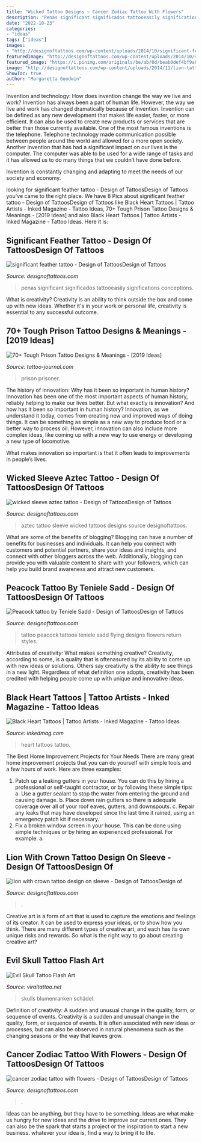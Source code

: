 ```yaml
---
title: "Wicked Tattoo Designs ~ Cancer Zodiac Tattoo With Flowers"
description: "Penas significant significados tattooeasily significations conceptions"
date: "2022-10-23"
categories:
- "ideas"
tags: ["ideas"]
images:
- "http://designoftattoos.com/wp-content/uploads/2014/10/significant-feather-tattoo.jpg"
featuredImage: "http://designoftattoos.com/wp-content/uploads/2014/10/significant-feather-tattoo.jpg"
featured_image: "https://i.pinimg.com/originals/be/ab/0d/beab0def4bf9a8ed7e096126f42c2f4a.jpg"
image: "http://designoftattoos.com/wp-content/uploads/2014/11/lion-tattoo-design-on-sleeve.jpg"
ShowToc: true
author: "Margaretta Goodwin"
---
```



Invention and technology: How does invention change the way we live and work?
Invention has always been a part of human life. However, the way we live and work has changed dramatically because of Invention. Invention can be defined as any new development that makes life easier, faster, or more efficient. It can also be used to create new products or services that are better than those currently available.
One of the most famous inventions is the telephone. Telephone technology made communication possible between people around the world and allowed for a more open society. Another invention that has had a significant impact on our lives is the computer. The computer was able to be used for a wide range of tasks and it has allowed us to do many things that we couldn’t have done before.

Invention is constantly changing and adapting to meet the needs of our society and economy.

	

		
looking for significant feather tattoo - Design of TattoosDesign of Tattoos you've came to the right place. We have 8 Pics about significant feather tattoo - Design of TattoosDesign of Tattoos like Black Heart Tattoos | Tattoo Artists - Inked Magazine - Tattoo Ideas, 70+ Tough Prison Tattoo Designs &amp; Meanings - [2019 Ideas] and also Black Heart Tattoos | Tattoo Artists - Inked Magazine - Tattoo Ideas. Here it is:
		
    
## Significant Feather Tattoo - Design Of TattoosDesign Of Tattoos

<img loading=lazy src="http://designoftattoos.com/wp-content/uploads/2014/10/significant-feather-tattoo.jpg" onerror="this.onerror=null;this.src='https://tse1.mm.bing.net/th?id=OIP.UNkIlhsgkMThjYOK0VnI4gHaLF&amp;pid=15.1';" alt="significant feather tattoo - Design of TattoosDesign of Tattoos">

_Source: designoftattoos.com_

>penas significant significados tattooeasily significations conceptions. 

	

What is creativity?
Creativity is an ability to think outside the box and come up with new ideas. Whether it's in your work or personal life, creativity is essential to any successful outcome.

    
## 70+ Tough Prison Tattoo Designs &amp; Meanings - [2019 Ideas]

<img loading=lazy src="https://tattoo-journal.com/wp-content/uploads/2016/12/Prison-Style-Tattoo-62-765x765.jpg" onerror="this.onerror=null;this.src='https://tse4.mm.bing.net/th?id=OIP.i7l6-rJn-uFZDUbxLkAX5gHaHa&amp;pid=15.1';" alt="70+ Tough Prison Tattoo Designs &amp; Meanings - [2019 Ideas]">

_Source: tattoo-journal.com_

>prison prisoner. 

	

The history of innovation: Why has it been so important in human history?
Innovation has been one of the most important aspects of human history, reliably helping to make our lives better. But what exactly is innovation? And how has it been so important in human history?
Innovation, as we understand it today, comes from creating new and improved ways of doing things. It can be something as simple as a new way to produce food or a better way to process oil. However, innovation can also include more complex ideas, like coming up with a new way to use energy or developing a new type of locomotive.

What makes innovation so important is that it often leads to improvements in people’s lives.

    
## Wicked Sleeve Aztec Tattoo - Design Of TattoosDesign Of Tattoos

<img loading=lazy src="https://designoftattoos.com/wp-content/uploads/2014/04/wicked_sleeve_aztec_tattoo.jpg" onerror="this.onerror=null;this.src='https://tse2.mm.bing.net/th?id=OIP.x2avTRiq0qFGtug76EF_XwHaJ6&amp;pid=15.1';" alt="wicked sleeve aztec tattoo - Design of TattoosDesign of Tattoos">

_Source: designoftattoos.com_

>aztec tattoo sleeve wicked tattoos designs source designoftattoos. 

	

What are some of the benefits of blogging?
Blogging can have a number of benefits for businesses and individuals. It can help you connect with customers and potential partners, share your ideas and insights, and connect with other bloggers across the web. Additionally, blogging can provide you with valuable content to share with your followers, which can help you build brand awareness and attract new customers.

    
## Peacock Tattoo By Teniele Sadd - Design Of TattoosDesign Of Tattoos

<img loading=lazy src="https://designoftattoos.com/wp-content/uploads/2014/10/Peacock-tattoo-by-Teniele-Sadd.jpg" onerror="this.onerror=null;this.src='https://tse2.mm.bing.net/th?id=OIP.wJVtYBascbSfG8na-aBrIQHaJ3&amp;pid=15.1';" alt="Peacock tattoo by Teniele Sadd - Design of TattoosDesign of Tattoos">

_Source: designoftattoos.com_

>tattoo peacock tattoos teniele sadd flying designs flowers return styles. 

	

Attributes of creativity: What makes something creative?
Creativity, according to some, is a quality that is oftenasured by its ability to come up with new ideas or solutions. Others say creativity is the ability to see things in a new light. Regardless of what definition one adopts, creativity has been credited with helping people come up with unique and innovative ideas.

    
## Black Heart Tattoos | Tattoo Artists - Inked Magazine - Tattoo Ideas

<img loading=lazy src="https://www.inkedmag.com/.image/t_share/MTU5MDMyODk4NzkyMTM4Mzg5/blackheart33.png" onerror="this.onerror=null;this.src='https://tse2.mm.bing.net/th?id=OIP.xG1NG1Hm7XWtIDKm5tkcHAHaHb&amp;pid=15.1';" alt="Black Heart Tattoos | Tattoo Artists - Inked Magazine - Tattoo Ideas">

_Source: inkedmag.com_

>heart tattoos tattoo. 

	

The Best Home Improvement Projects for Your Needs
There are many great home improvement projects that you can do yourself with simple tools and a few hours of work. Here are three examples: 
1. Patch up a leaking gutters in your house. You can do this by hiring a professional or self-taught contractor, or by following these simple tips: 
a. Use a gutter sealant to stop the water from entering the ground and causing damage. 
b. Place down rain gutters so there is adequate coverage over all of your roof eaves, gutters, and downspouts. 
c. Repair any leaks that may have developed since the last time it rained, using an emergency patch kit if necessary.
2. Fix a broken window screen in your house. This can be done using simple techniques or by hiring an experienced professional. For example: 
a.

    
## Lion With Crown Tattoo Design On Sleeve - Design Of TattoosDesign Of

<img loading=lazy src="http://designoftattoos.com/wp-content/uploads/2014/11/lion-tattoo-design-on-sleeve.jpg" onerror="this.onerror=null;this.src='https://tse1.mm.bing.net/th?id=OIP.YBOfnw6--Z6MBz_7SDFQ6wHaJ5&amp;pid=15.1';" alt="lion with crown tattoo design on sleeve - Design of TattoosDesign of">

_Source: designoftattoos.com_

>. 

	

Creative art is a form of art that is used to capture the emotions and feelings of its creator. It can be used to express your ideas, or to show how you think. There are many different types of creative art, and each has its own unique risks and rewards. So what is the right way to go about creating creative art?

    
## Evil Skull Tattoo Flash Art

<img loading=lazy src="https://i.pinimg.com/originals/be/ab/0d/beab0def4bf9a8ed7e096126f42c2f4a.jpg" onerror="this.onerror=null;this.src='https://tse2.mm.bing.net/th?id=OIP.izuZ5Nd9O1sQdTKm3TseJAAAAA&amp;pid=15.1';" alt="Evil Skull Tattoo Flash Art">

_Source: viraltattoo.net_

>skulls blumenranken schädel. 

	

Definition of creativity: A sudden and unusual change in the quality, form, or sequence of events.
Creativity is a sudden and unusual change in the quality, form, or sequence of events. It is often associated with new ideas or processes, but can also be observed in natural phenomena such as the changing seasons or the way that leaves grow.

    
## Cancer Zodiac Tattoo With Flowers - Design Of TattoosDesign Of Tattoos

<img loading=lazy src="http://designoftattoos.com/wp-content/uploads/2014/10/cancer-zodiac-tattoo.jpg" onerror="this.onerror=null;this.src='https://tse2.mm.bing.net/th?id=OIP.TRg61Un4QLDqDevcYz9ETQHaFj&amp;pid=15.1';" alt="cancer zodiac tattoo with flowers - Design of TattoosDesign of Tattoos">

_Source: designoftattoos.com_

>. 

	

Ideas can be anything, but they have to be something. Ideas are what make us hungry for new ideas and the drive to improve our current ones. They can also be the spark that starts a project or the inspiration to start a new business. whatever your idea is, find a way to bring it to life.

